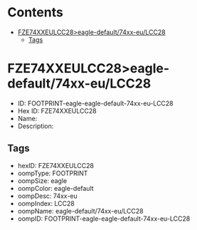 



Contents
========

* [FZE74XXEULCC28>eagle-default/74xx-eu/LCC28](#fze74xxeulcc28eagle-default74xx-eulcc28)
	* [Tags](#tags)

# FZE74XXEULCC28>eagle-default/74xx-eu/LCC28

- ID: FOOTPRINT-eagle-eagle-default-74xx-eu-LCC28
- Hex ID: FZE74XXEULCC28
- Name: 
- Description: 

## Tags

- hexID: FZE74XXEULCC28
- oompType: FOOTPRINT
- oompSize: eagle
- oompColor: eagle-default
- oompDesc: 74xx-eu
- oompIndex: LCC28
- oompName: eagle-default/74xx-eu/LCC28
- oompID: FOOTPRINT-eagle-eagle-default-74xx-eu-LCC28
